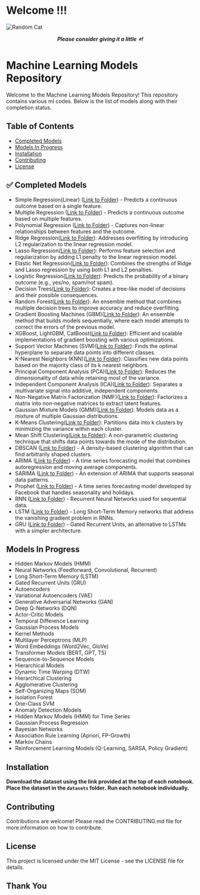 # Welcome !!!

![Random Cat](https://cataas.com/cat?message=Please%20give%20a%20star!&width=900&height=300)

<p align="center">
  <strong><em>Please consider giving it a little ⭐!</em></strong>
</p>

#  Machine Learning Models Repository

Welcome to the Machine Learning Models Repository! This repository contains various ml codes. Below is the list of models along with their completion status.

##  Table of Contents
- [Completed Models](#-completed-models)
- [Models In Progress](#-models-in-progress)
- [Installation](#-installation)
- [Contributing](#-contributing)
- [License](#-license)

## ✅ Completed Models
- Simple Regression(Linear) ([Link to Folder](https://github.com/tosifAN/All_ML_Models/tree/main/Regression)) - Predicts a continuous outcome based on a single feature.
- Multiple Regression ([Link to Folder](https://github.com/tosifAN/All_ML_Models/tree/main/Regression)) - Predicts a continuous outcome based on multiple features.
- Polynomial Regression ([Link to Folder](https://github.com/tosifAN/All_ML_Models/tree/main/Regression)) - Captures non-linear relationships between features and the outcome.
- Ridge Regression([Link to Folder](https://github.com/tosifAN/All_ML_Models/tree/main/Regression)): Addresses overfitting by introducing L2 regularization to the linear regression model.
- Lasso Regression([Link to Folder](https://github.com/tosifAN/All_ML_Models/tree/main/Regression)): Performs feature selection and regularization by adding L1 penalty to the linear regression model.
- Elastic Net Regression([Link to Folder](https://github.com/tosifAN/All_ML_Models/tree/main/Regression)): Combines the strengths of Ridge and Lasso regression by using both L1 and L2 penalties.
- Logistic Regression([Link to Folder](https://github.com/tosifAN/All_ML_Models/tree/main/Regression)): Predicts the probability of a binary outcome (e.g., yes/no, spam/not spam).
- Decision Trees([Link to Folder](https://github.com/tosifAN/All_ML_Models/tree/main/DecisionTree)): Creates a tree-like model of decisions and their possible consequences.
- Random Forest([Link to Folder](https://github.com/tosifAN/All_ML_Models/tree/main/Bagging)): An ensemble method that combines multiple decision trees to improve accuracy and reduce overfitting.
- Gradient Boosting Machines (GBM)([Link to Folder](https://github.com/tosifAN/All_ML_Models/tree/main/Bosting)): An ensemble method that builds models sequentially, where each model attempts to correct the errors of the previous model.
- XGBoost, LightGBM, CatBoost([Link to Folder](https://github.com/tosifAN/All_ML_Models/tree/main/Bosting)): Efficient and scalable implementations of gradient boosting with various optimizations.
- Support Vector Machines (SVM)([Link to Folder](https://github.com/tosifAN/All_ML_Models/tree/main/SVM)): Finds the optimal hyperplane to separate data points into different classes.
- K-Nearest Neighbors (KNN)([Link to Folder](https://github.com/tosifAN/All_ML_Models/tree/main/KNN)): Classifies new data points based on the majority class of its k nearest neighbors.
- Principal Component Analysis (PCA)([Link to Folder](https://github.com/tosifAN/All_ML_Models/tree/main/Dimensionality_Reduction)): Reduces the dimensionality of data while retaining most of the variance.
- Independent Component Analysis (ICA)([Link to Folder](https://github.com/tosifAN/All_ML_Models/tree/main/Dimensionality_Reduction)): Separates a multivariate signal into additive, independent components.
- Non-Negative Matrix Factorization (NMF)([Link to Folder](https://github.com/tosifAN/All_ML_Models/tree/main/Dimensionality_Reduction)): Factorizes a matrix into non-negative matrices to extract latent features.
- Gaussian Mixture Models (GMM)([Link to Folder](https://github.com/tosifAN/All_ML_Models/tree/main/Clustering)): Models data as a mixture of multiple Gaussian distributions.
- K-Means Clustering([Link to Folder](https://github.com/tosifAN/All_ML_Models/tree/main/Clustering)): Partitions data into k clusters by minimizing the variance within each cluster.
- Mean Shift Clustering([Link to Folder](https://github.com/tosifAN/All_ML_Models/tree/main/Clustering)): A non-parametric clustering technique that shifts data points towards the mode of the distribution.
- DBSCAN ([Link to Folder](https://github.com/tosifAN/All_ML_Models/tree/main/Clustering)) - A density-based clustering algorithm that can find arbitrarily shaped clusters.
- ARIMA ([Link to Folder](https://github.com/tosifAN/All_ML_Models/tree/main/Time_Series)) - A time series forecasting model that combines autoregression and moving average components.
- SARIMA ([Link to Folder](https://github.com/tosifAN/All_ML_Models/tree/main/Time_Series)) - An extension of ARIMA that supports seasonal data patterns.
- Prophet ([Link to Folder](https://github.com/tosifAN/All_ML_Models/tree/main/Time_Series)) - A time series forecasting model developed by Facebook that handles seasonality and holidays.
- RNN ([Link to Folder](https://github.com/tosifAN/All_ML_Models/tree/main/Time_Series)) - Recurrent Neural Networks used for sequential data.
- LSTM ([Link to Folder](https://github.com/tosifAN/All_ML_Models/tree/main/Time_Series)) - Long Short-Term Memory networks that address the vanishing gradient problem in RNNs.
- GRU ([Link to Folder](https://github.com/tosifAN/All_ML_Models/tree/main/Time_Series)) - Gated Recurrent Units, an alternative to LSTMs with a simpler architecture.


##  Models In Progress

- Hidden Markov Models (HMM)
- Neural Networks (Feedforward, Convolutional, Recurrent)
- Long Short-Term Memory (LSTM)
- Gated Recurrent Units (GRU)
- Autoencoders
- Variational Autoencoders (VAE)
- Generative Adversarial Networks (GAN)
- Deep Q-Networks (DQN)
- Actor-Critic Models
- Temporal Difference Learning
- Gaussian Process Models
- Kernel Methods
- Multilayer Perceptrons (MLP)
- Word Embeddings (Word2Vec, GloVe)
- Transformer Models (BERT, GPT, T5)
- Sequence-to-Sequence Models
- Hierarchical Models
- Dynamic Time Warping (DTW)
- Hierarchical Clustering
- Agglomerative Clustering
- Self-Organizing Maps (SOM)
- Isolation Forest
- One-Class SVM
- Anomaly Detection Models
- Hidden Markov Models (HMM) for Time Series
- Gaussian Process Regression
- Bayesian Networks
- Association Rule Learning (Apriori, FP-Growth)
- Markov Chains
- Reinforcement Learning Models (Q-Learning, SARSA, Policy Gradient)

##  Installation

**Download the dataset using the link provided at the top of each notebook.** 
**Place the dataset in the `datasets` folder.**
**Run each notebook individually.**

##  Contributing
Contributions are welcome! Please read the CONTRIBUTING.md file for more information on how to contribute.

##  License
This project is licensed under the MIT License - see the LICENSE file for details.

##  Thank You
